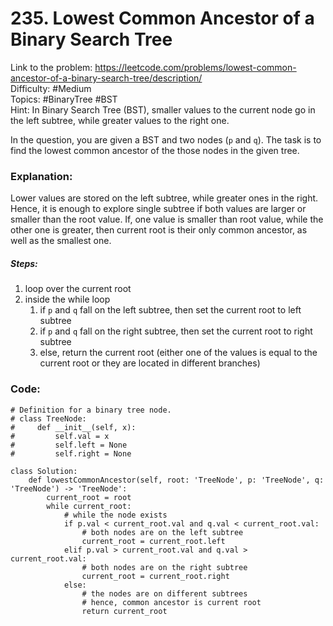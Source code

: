 # 235. Lowest Common Ancestor of a Binary Search Tree

Link to the problem: https://leetcode.com/problems/lowest-common-ancestor-of-a-binary-search-tree/description/  
Difficulty: #Medium  
Topics: #BinaryTree #BST  
Hint: In Binary Search Tree (BST), smaller values to the current node go in the left subtree, while greater values to the right one.

In the question, you are given a BST and two nodes (`p` and `q`). The task is to find the lowest common ancestor of the those nodes in the given tree.

### Explanation:

Lower values are stored on the left subtree, while greater ones in the right. Hence, it is enough to explore single subtree if both values are larger or smaller than the root value. If, one value is smaller than root value, while the other one is greater, then current root is their only common ancestor, as well as the smallest one.

##### Steps:

1. loop over the current root
2. inside the while loop
   1. if `p` and `q` fall on the left subtree, then set the current root to left subtree
   2. if `p` and `q` fall on the right subtree, then set the current root to right subtree
   3. else, return the current root (either one of the values is equal to the current root or they are located in different branches)

### Code:

```
# Definition for a binary tree node.
# class TreeNode:
#     def __init__(self, x):
#         self.val = x
#         self.left = None
#         self.right = None

class Solution:
    def lowestCommonAncestor(self, root: 'TreeNode', p: 'TreeNode', q: 'TreeNode') -> 'TreeNode':
        current_root = root
        while current_root:
            # while the node exists
            if p.val < current_root.val and q.val < current_root.val:
                # both nodes are on the left subtree
                current_root = current_root.left
            elif p.val > current_root.val and q.val > current_root.val:
                # both nodes are on the right subtree
                current_root = current_root.right
            else:
                # the nodes are on different subtrees
                # hence, common ancestor is current root
                return current_root
```

